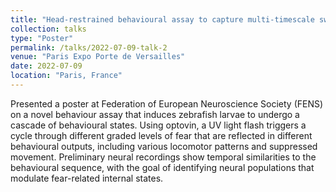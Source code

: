 ```yaml
---
title: "Head-restrained behavioural assay to capture multi-timescale switches of fear induced states"
collection: talks
type: "Poster"
permalink: /talks/2022-07-09-talk-2
venue: "Paris Expo Porte de Versailles"
date: 2022-07-09
location: "Paris, France"
---
```


Presented a poster at Federation of European Neuroscience Society (FENS) on a novel behaviour assay that induces zebrafish larvae to undergo a cascade of behavioural states.
Using optovin, a UV light flash triggers a cycle through different graded levels of fear that are reflected in different behavioural outputs, including various locomotor patterns and suppressed movement. Preliminary neural recordings show temporal similarities to the behavioural sequence, with the goal of identifying neural populations that modulate fear-related internal states.
